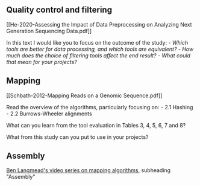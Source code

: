 ## Quality control and filtering
[[He-2020-Assessing the Impact of Data Preprocessing on Analyzing Next Generation Sequencing Data.pdf]]

In this text I would like you to focus on the outcome of the study:
    - _Which tools are better for data processing, and which tools are equivalent?_
    - _How much does the choice of filtering tools affect the end result?_
    - _What could that mean for your projects?_

## Mapping
[[Schbath-2012-Mapping Reads on a Genomic Sequence.pdf]]

Read the overview of the algorithms, particularly focusing on:
    - 2.1 Hashing
    - 2.2 Burrows-Wheeler alignments

What can you learn from the tool evaluation in Tables 3, 4, 5, 6, 7 and 8?

What from this study can you put to use in your projects?

## Assembly
[Ben Langmead's video series on mapping algorithms](https://www.langmead-lab.org/teaching.html#computational-genomics), subheading "Assembly"
